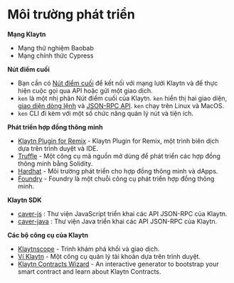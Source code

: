 # Môi trường phát triển

**Mạng Klaytn**

* Mạng thử nghiệm Baobab
* Mạng chính thức Cypress

**Nút điểm cuối**

* Bạn cần có [Nút điểm cuối](../../nodes/endpoint-node/endpoint-node.md) để kết nối với mạng lưới Klaytn và để thực hiện cuộc gọi qua API hoặc gửi một giao dịch.
* `ken` là một nhị phân Nút điểm cuối của Klaytn. `ken` hiển thị hai giao diện, [giao diện dòng lệnh](../../nodes/references/klaytn-command.md) và [JSON-RPC API](../../references/json-rpc/json-rpc.md). `ken` chạy trên Linux và MacOS.
* `ken` CLI đi kèm với một số chức năng quản lý nút và tiện ích.

**Phát triển hợp đồng thông minh**

* [Klaytn Plugin for Remix](https://ide.klaytn.foundation) - Klaytn Plugin for Remix, một trình biên dịch dựa trên trình duyệt và IDE.
* [Truffle](https://github.com/trufflesuite/truffle) - Một công cụ mã nguồn mở dùng để phát triển các hợp đồng thông minh bằng Solidity.
* [Hardhat](https://hardhat.org/hardhat-runner/docs/getting-started) - Môi trường phát triển cho hợp đồng thông minh và dApps.
* [Foundry](https://book.getfoundry.sh/) - Foundry là một chuỗi công cụ phát triển hợp đồng thông minh.

**Klaytn SDK**

* [caver-js](../../references/sdk/caver-js/caver-js.md) : Thư viện JavaScript triển khai các API JSON-RPC của Klaytn.
* [caver-java](../../references/sdk/caver-java/caver-java.md) : Thư viện Java triển khai các API JSON-RPC của Klaytn.

**Các bộ công cụ của Klaytn**

* [Klaytnscope](https://scope.klaytn.com/) - Trình khám phá khối và giao dịch.
* [Ví Klaytn](https://wallet.klaytn.com/) - Một công cụ quản lý tài khoản dựa trên trình duyệt.
* [Klaytn Contracts Wizard](https://wizard.klaytn.foundation/) - An interactive generator to bootstrap your smart contract and learn about Klaytn Contracts.
